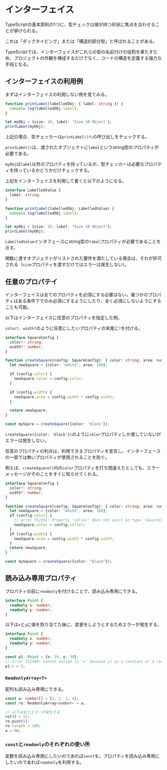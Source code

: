 # インターフェイス
TypeScriptの基本原則の1つに、型チェックは値が持つ形状に焦点を合わせることが挙げられる。

これは「ダックタイピング」または「構造的部分型」と呼ばれることがある。

TypeScriptでは、インターフェイスがこれらの型の名前付けの役割を果たすため、プロジェクトの外観を構成するだけでなく、コードの構造を定義する強力な手段となる。

## インターフェイスの利用例

まずはインターフェイスの利用しない例を見てみる。

```ts
function printLabel(labelledObj: { label: string }) {
  console.log(labelledObj.label);
}

let myObj = {size: 10, label: 'Size 10 Object'};
printLabel(myObj);
```

上記の場合、型チェッカーは`printLabel()`への呼び出しをチェックする。

`printLabel()`は、渡されたオブジェクトに`label`というstring型のプロパティが必要である。

`myObj`は`label`以外のプロパティを持っているが、型チェッカーは必要なプロパティを持っているかどうかだけチェックする。

上記をインターフェイスを利用して書くと以下のようになる。

```ts
interface LabelledValue {
  label: string;
}

function printLabel(labelledObj: LabelledValue) {
  console.log(labelledObj.label);
}

let myObj = {size: 10, label: "Size 10 Object"};
printLabel(myObj);
```

`LabelledValue`インタフェースにstring型の`label`プロパティが必要であることを示す。

関数に渡すオブジェクトがリストされた要件を満たしている場合は、それが許可される（`size`プロパティを渡すだけではエラーは発生しない）。

## 任意のプロパテイ
インターフェイスは全てのプロパティを必須にする必要はない。幾つかのプロパティはある条件下でのみ必須にするようにしたり、全く必須にしないようにすることも可能。

以下はインターフェイスに任意のプロパティを指定した例。

`color?`、`width?`のように任意にしたいプロパティの末尾に`?`を付ける。

```ts
interface SquareConfig {
  color?: string;
  width?: number;
}

function createSquare(config: SquareConfig): { color: string; area: number } {
  let newSquare = {color: "white", area: 100};

  if (config.color) {
    newSquare.color = config.color;
  }

  if (config.width) {
    newSquare.area = config.width * config.width;
  }

  return newSquare;
}

const mySqure = createSquare({color: 'black'});
```

`createSquare({color: 'black'})`のように`color`プロパティしか渡していないがエラーは発生しない。

任意のプロパティの利点は、利用できるプロパティを宣言し、インターフェースの一部では無いプロパティが使用されることを防ぐ。

例えば、`createSquare()`内の`color`プロパティを打ち間違えたとしても、エラーメッセージがそのことをすぐに知らせてくれる。

```ts
interface SquareConfig {
  color?: string;
  width?: number;
}

function createSquare(config: SquareConfig): { color: string; area: number } {
  let newSquare = {color: "white", area: 100};
  if (config.color) {
    // error TS2551: Property 'collor' does not exist on type 'SquareConfig'. Did you mean 'color'?
    newSquare.color = config.collor;
  }
  if (config.width) {
    newSquare.area = config.width * config.width;
  }
  return newSquare;
}

const mySquare = createSquare({color: "black"});
```

## 読み込み専用プロパティ
プロパティの前に`readonly`を付けることで、読み込み専用にできる。

```ts
interface Point {
  readonly x: number;
  readonly y: number;
}
```

以下は`x`と`y`に値を割り当てた後に、変更をしようとするためエラーが発生する。

```ts
interface Point {
  readonly x: number;
  readonly y: number;
}

const p1: Point = {x: 10, y: 30};
// error TS2540: Cannot assign to 'x' because it is a constant or a read-only property.
p1.x = 5;
```

### `ReadonlyArray<T>`

配列も読み込み専用にできる。

```ts
const a: number[] = [1, 2, 3, 4];
const ro: ReadonlyArray<number> = a;

// 以下は全てエラーが発生する
ro[0] = 12;
ro.push(5);
ro.length = 100;
a = ro;
```

### `const`と`readonly`のそれぞれの使い所
変数を読み込み専用にしたいのであれば`const`を。プロパティを読み込み専用にしたいのであれば`readonly`を利用する。

